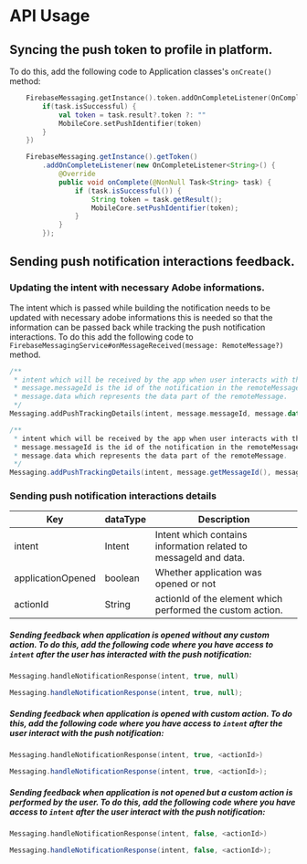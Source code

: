 #  API Usage

## Syncing the push token to profile in platform. 

To do this, add the following code to Application classes's `onCreate()` method:
```kotlin
    FirebaseMessaging.getInstance().token.addOnCompleteListener(OnCompleteListener { task ->
        if(task.isSuccessful) {
            val token = task.result?.token ?: ""
            MobileCore.setPushIdentifier(token)
        }
    })
```

```java
    FirebaseMessaging.getInstance().getToken()
        .addOnCompleteListener(new OnCompleteListener<String>() {
            @Override
            public void onComplete(@NonNull Task<String> task) {
                if (task.isSuccessful()) {
                    String token = task.getResult();
                    MobileCore.setPushIdentifier(token);
                }
            }
        });
```

## Sending push notification interactions feedback. 

### Updating the intent with necessary Adobe informations.
The intent which is passed while building the notification needs to be updated with necessary adobe informations this is needed so that the information can be passed back while tracking the push notification interactions. 
To do this add the following code to `FirebaseMessagingService#onMessageReceived(message: RemoteMessage?)` method.

``` kotlin
/**
 * intent which will be received by the app when user interacts with the notification.
 * message.messageId is the id of the notification in the remoteMessage
 * message.data which represents the data part of the remoteMessage. 
 */
Messaging.addPushTrackingDetails(intent, message.messageId, message.data)
```

```java
/**
 * intent which will be received by the app when user interacts with the notification.
 * message.messageId is the id of the notification in the remoteMessage
 * message.data which represents the data part of the remoteMessage. 
 */
Messaging.addPushTrackingDetails(intent, message.getMessageId(), message.getData())
```

### Sending push notification interactions details 
| Key               | dataType   | Description                                                                                                                    |
|-------------------|------------|--------------------------------------------------------------------------------------------------------------------------------|
| intent            | Intent     | Intent which contains information related to messageId and data.                                                                                      |
| applicationOpened | boolean    | Whether application was opened or not                                                                                          |
| actionId          | String     | actionId of the element which performed  the custom action.                                                                    |

##### Sending feedback when application is opened without any custom action. To do this, add the following code where you have access to `intent` after the user has interacted with the push notification:
```kotlin
Messaging.handleNotificationResponse(intent, true, null)
```

```java
Messaging.handleNotificationResponse(intent, true, null);
```

##### Sending feedback when application is opened with custom action. To do this, add the following code where you have access to `intent` after the user interact with the push notification:
```kotlin
Messaging.handleNotificationResponse(intent, true, <actionId>)
```

```java
Messaging.handleNotificationResponse(intent, true, <actionId>);
```

##### Sending feedback when application is not opened but a custom action is performed by the user. To do this, add the following code where you have access to `intent` after the user interact with the push notification:
```kotlin
Messaging.handleNotificationResponse(intent, false, <actionId>)
```

```java
Messaging.handleNotificationResponse(intent, false, <actionId>);
```

